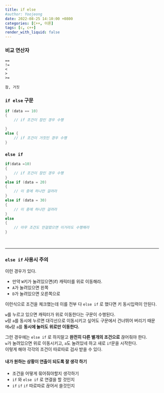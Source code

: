 ```yaml
---
title: if else  
#author: Yoojeong
date: 2022-08-25 14:10:00 +0800
categories: [C++, 이론]
tags: [c, c++]
render_with_liquid: false
---
```


### 비교 연산자  
```
==
!=
<
>
>=

참, 거짓
```

### `if else` 구문
```cpp
if (data == 10)
{
    // if 조건이 참인 경우 수행

}
else {
    // if 조건이 거짓인 경우 수행
}

```

### `else if`
```cpp
if(data =10)
{
    // if 조건이 참인 경우 수행
}
else if (data = 20)
{
    // 이 중에 하나만 걸려라
}
else if (data = 30)
{
    // 이 중에 하나만 걸려라
}
else
{
    // 아무 조건도 안걸렸으면 이거라도 수행해라
}

```

<br>

---

### `else if` 사용시 주의

이런 경우가 있다.  
* 만약 `W`키가 눌려있으면(if) 캐릭터를 위로 이동해라.
* `A`가 눌려있으면 왼쪽
* `D`가 눌려있으면 오른쪽으로  

이런식으로 조건을 체크했는데 이를 전부 다 `else if` 로 했다면 키 동시입력이 안된다. 

`w`를 누르고 있으면 캐릭터가 위로 이동한다는 구문이 수행된다.  
`w`랑 `a`를 동시에 누르면 대각선으로 이동시키고 싶어도 구문에서 건너뛰어 버리기 때문에`w`랑 `a`를 **동시에 눌러도 위로만 이동한다.**    

그런 경우에는 `else if` 로 하지말고 **완전히 다른 별개의 조건으로** 끊어줘야 한다.  
`w`가 눌려있으면 위로 이동시키고, `a`도 눌려있네 하고 새로 `if`문을 시작한다.  
이렇게 해야 각각의 조건이 따로따로 검사 받을 수 있다.  


#### 내가 원하는 상황이 연출이 되도록 잘 생각 하기
* 조건을 어떻게 묶어줘야할지 생각하기
* `if` 와 `else if` 로 연결을 할 것인지 
* `if` `if` `if` 따로따로 끊어서 쓸것인지   

